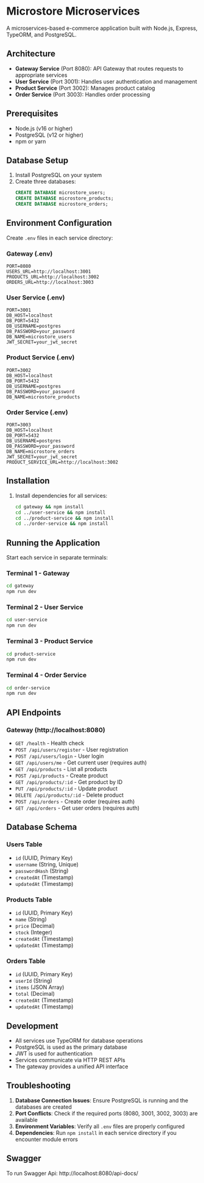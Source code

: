 # Microstore Microservices

A microservices-based e-commerce application built with Node.js, Express, TypeORM, and PostgreSQL.

## Architecture

- **Gateway Service** (Port 8080): API Gateway that routes requests to appropriate services
- **User Service** (Port 3001): Handles user authentication and management
- **Product Service** (Port 3002): Manages product catalog
- **Order Service** (Port 3003): Handles order processing

## Prerequisites

- Node.js (v16 or higher)
- PostgreSQL (v12 or higher)
- npm or yarn

## Database Setup

1. Install PostgreSQL on your system
2. Create three databases:
   ```sql
   CREATE DATABASE microstore_users;
   CREATE DATABASE microstore_products;
   CREATE DATABASE microstore_orders;
   ```

## Environment Configuration

Create `.env` files in each service directory:

### Gateway (.env)
```env
PORT=8080
USERS_URL=http://localhost:3001
PRODUCTS_URL=http://localhost:3002
ORDERS_URL=http://localhost:3003
```

### User Service (.env)
```env
PORT=3001
DB_HOST=localhost
DB_PORT=5432
DB_USERNAME=postgres
DB_PASSWORD=your_password
DB_NAME=microstore_users
JWT_SECRET=your_jwt_secret
```

### Product Service (.env)
```env
PORT=3002
DB_HOST=localhost
DB_PORT=5432
DB_USERNAME=postgres
DB_PASSWORD=your_password
DB_NAME=microstore_products
```

### Order Service (.env)
```env
PORT=3003
DB_HOST=localhost
DB_PORT=5432
DB_USERNAME=postgres
DB_PASSWORD=your_password
DB_NAME=microstore_orders
JWT_SECRET=your_jwt_secret
PRODUCT_SERVICE_URL=http://localhost:3002
```

## Installation

1. Install dependencies for all services:
   ```bash
   cd gateway && npm install
   cd ../user-service && npm install
   cd ../product-service && npm install
   cd ../order-service && npm install
   ```

## Running the Application

Start each service in separate terminals:

### Terminal 1 - Gateway
```bash
cd gateway
npm run dev
```

### Terminal 2 - User Service
```bash
cd user-service
npm run dev
```

### Terminal 3 - Product Service
```bash
cd product-service
npm run dev
```

### Terminal 4 - Order Service
```bash
cd order-service
npm run dev
```

## API Endpoints

### Gateway (http://localhost:8080)
- `GET /health` - Health check
- `POST /api/users/register` - User registration
- `POST /api/users/login` - User login
- `GET /api/users/me` - Get current user (requires auth)
- `GET /api/products` - List all products
- `POST /api/products` - Create product
- `GET /api/products/:id` - Get product by ID
- `PUT /api/products/:id` - Update product
- `DELETE /api/products/:id` - Delete product
- `POST /api/orders` - Create order (requires auth)
- `GET /api/orders` - Get user orders (requires auth)

## Database Schema

### Users Table
- `id` (UUID, Primary Key)
- `username` (String, Unique)
- `passwordHash` (String)
- `createdAt` (Timestamp)
- `updatedAt` (Timestamp)

### Products Table
- `id` (UUID, Primary Key)
- `name` (String)
- `price` (Decimal)
- `stock` (Integer)
- `createdAt` (Timestamp)
- `updatedAt` (Timestamp)

### Orders Table
- `id` (UUID, Primary Key)
- `userId` (String)
- `items` (JSON Array)
- `total` (Decimal)
- `createdAt` (Timestamp)
- `updatedAt` (Timestamp)

## Development

- All services use TypeORM for database operations
- PostgreSQL is used as the primary database
- JWT is used for authentication
- Services communicate via HTTP REST APIs
- The gateway provides a unified API interface

## Troubleshooting

1. **Database Connection Issues**: Ensure PostgreSQL is running and the databases are created
2. **Port Conflicts**: Check if the required ports (8080, 3001, 3002, 3003) are available
3. **Environment Variables**: Verify all `.env` files are properly configured
4. **Dependencies**: Run `npm install` in each service directory if you encounter module errors

## Swagger

To run Swagger Api: http://localhost:8080/api-docs/
